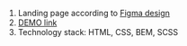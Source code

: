 1. Landing page according to [Figma design](https://www.figma.com/file/lSR1m42L9YwzQwzzxKwHpw/THE-MET)
2. [DEMO link](https://proznerka.github.io/MET_layout/)
3. Technology stack: HTML, CSS, BEM, SCSS
